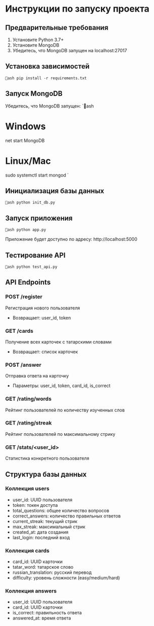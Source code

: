 # Инструкции по запуску проекта

## Предварительные требования
1. Установите Python 3.7+
2. Установите MongoDB
3. Убедитесь, что MongoDB запущен на localhost:27017

## Установка зависимостей
`ash
pip install -r requirements.txt
`

## Запуск MongoDB
Убедитесь, что MongoDB запущен:
`ash
# Windows
net start MongoDB

# Linux/Mac
sudo systemctl start mongod
`

## Инициализация базы данных
`ash
python init_db.py
`

## Запуск приложения
`ash
python app.py
`

Приложение будет доступно по адресу: http://localhost:5000

## Тестирование API
`ash
python test_api.py
`

## API Endpoints

### POST /register
Регистрация нового пользователя
- Возвращает: user_id, token

### GET /cards
Получение всех карточек с татарскими словами
- Возвращает: список карточек

### POST /answer
Отправка ответа на карточку
- Параметры: user_id, token, card_id, is_correct

### GET /rating/words
Рейтинг пользователей по количеству изученных слов

### GET /rating/streak
Рейтинг пользователей по максимальному стрику

### GET /stats/<user_id>
Статистика конкретного пользователя

## Структура базы данных

### Коллекция users
- user_id: UUID пользователя
- token: токен доступа
- total_questions: общее количество вопросов
- correct_answers: количество правильных ответов
- current_streak: текущий стрик
- max_streak: максимальный стрик
- created_at: дата создания
- last_login: последний вход

### Коллекция cards
- card_id: UUID карточки
- tatar_word: татарское слово
- russian_translation: русский перевод
- difficulty: уровень сложности (easy/medium/hard)

### Коллекция answers
- user_id: UUID пользователя
- card_id: UUID карточки
- is_correct: правильность ответа
- answered_at: время ответа
